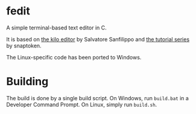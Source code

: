 # fedit
 A simple terminal-based text editor in C.

 It is based on [the kilo editor](https://github.com/antirez/kilo) by Salvatore Sanfilippo and [the tutorial series](https://viewsourcecode.org/snaptoken/kilo) by snaptoken.

 The Linux-specific code has been ported to Windows.

# Building
 The build is done by a single build script. On Windows, run `build.bat` in a Developer Command Prompt. On Linux, simply run `build.sh`.
